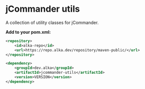 # jCommander utils
A collection of utility classes for jCommander.

**Add to your pom.xml:**
````xml
<repository>
    <id>alka-repo</id>
    <url>https://repo.alka.dev/repository/maven-public/</url>
</repository>

<dependency>
    <groupId>dev.alka</groupId>
    <artifactId>jcommander-utils</artifactId>
    <version>VERSION</version>
</dependency>
````